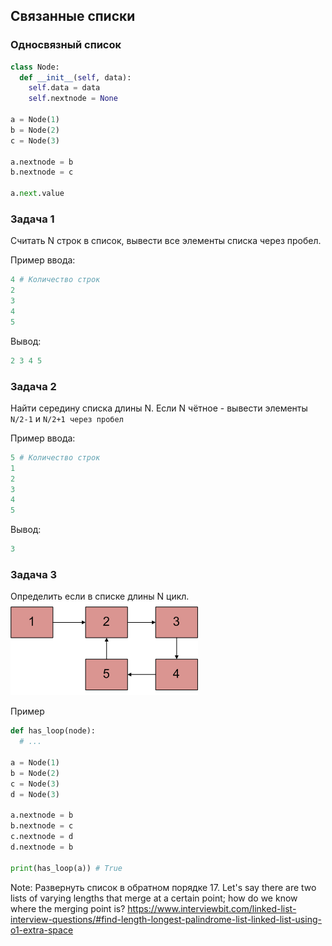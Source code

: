 ## Связанные списки



### Односвязный список

```python
class Node:
  def __init__(self, data):
    self.data = data
    self.nextnode = None

a = Node(1)
b = Node(2)
c = Node(3)

a.nextnode = b
b.nextnode = c

a.next.value
```


### Задача 1

Считать N строк в список, вывести все элементы списка через пробел.

Пример ввода:
```python
4 # Количество строк
2
3
4
5
```

Вывод:
```python
2 3 4 5
```


### Задача 2

Найти середину списка длины N. Если N чётное - вывести элементы `N/2-1` и `N/2+1 через пробел`

Пример ввода:
```python
5 # Количество строк
1
2
3
4
5
```

Вывод:
```python
3
```



### Задача 3

Определить если в списке длины N цикл.
![loop](./img/loop.gif)


Пример

```python
def has_loop(node):
  # ...

a = Node(1)
b = Node(2)
c = Node(3)
d = Node(3)

a.nextnode = b
b.nextnode = c
c.nextnode = d
d.nextnode = b

print(has_loop(a)) # True
```

Note:
Развернуть список в обратном порядке
17. Let's say there are two lists of varying lengths that merge at a certain point; how do we know where the merging point is?
https://www.interviewbit.com/linked-list-interview-questions/#find-length-longest-palindrome-list-linked-list-using-o1-extra-space
